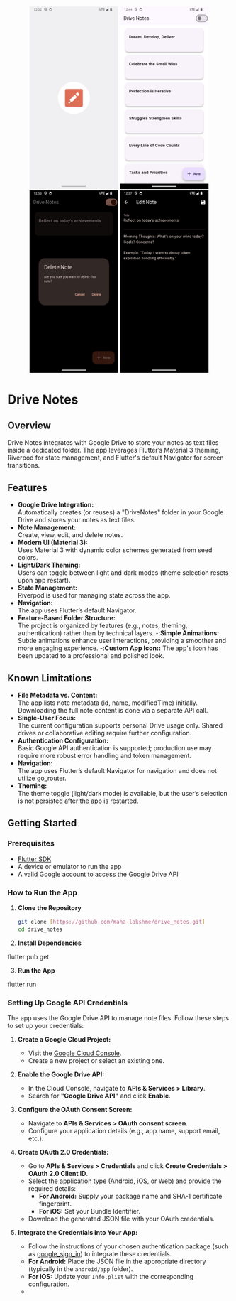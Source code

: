 
<div align="center"> 
 <img src="screenshots/screen1.png" alt="Theme Screen" width="200px" />
 <img src="screenshots/screen4.png" alt="Home Screen" width="200px" />
 <img src="screenshots/screen6.png" alt="Home Screen" width="200px" />
 <img src="screenshots/screen7.png" alt="Saved Screen" width="200px" /></div>


# Drive Notes

## Overview

Drive Notes integrates with Google Drive to store your notes as text files inside a dedicated folder. The app leverages Flutter’s Material 3 theming, Riverpod for state management, and Flutter's default Navigator for screen transitions.

## Features

- **Google Drive Integration:**  
  Automatically creates (or reuses) a "DriveNotes" folder in your Google Drive and stores your notes as text files.
- **Note Management:**  
  Create, view, edit, and delete notes.
- **Modern UI (Material 3):**  
  Uses Material 3 with dynamic color schemes generated from seed colors.
- **Light/Dark Theming:**  
  Users can toggle between light and dark modes (theme selection resets upon app restart).
- **State Management:**  
  Riverpod is used for managing state across the app.
- **Navigation:**  
  The app uses Flutter’s default Navigator.
- **Feature-Based Folder Structure:**  
  The project is organized by features (e.g., notes, theming, authentication) rather than by technical layers.
  -:**Simple Animations:**  
  Subtle animations enhance user interactions, providing a smoother and more engaging experience.
  -:**Custom App Icon::**
  The app's icon has been updated to a professional and polished look.

## Known Limitations

- **File Metadata vs. Content:**  
  The app lists note metadata (id, name, modifiedTime) initially. Downloading the full note content is done via a separate API call.
- **Single-User Focus:**  
  The current configuration supports personal Drive usage only. Shared drives or collaborative editing require further configuration.
- **Authentication Configuration:**  
  Basic Google API authentication is supported; production use may require more robust error handling and token management.
- **Navigation:**  
  The app uses Flutter’s default Navigator for navigation and does not utilize go_router.
- **Theming:**  
  The theme toggle (light/dark mode) is available, but the user’s selection is not persisted after the app is restarted.

## Getting Started

### Prerequisites

- [Flutter SDK](https://flutter.dev/docs/get-started/install)
- A device or emulator to run the app
- A valid Google account to access the Google Drive API

### How to Run the App

1. **Clone the Repository**
   ```bash
   git clone [https://github.com/maha-lakshme/drive_notes.git]
   cd drive_notes

2. **Install Dependencies**

  flutter pub get

3. **Run the App**

  flutter run


### Setting Up Google API Credentials

The app uses the Google Drive API to manage note files. Follow these steps to set up your credentials:

1. **Create a Google Cloud Project:**
   - Visit the [Google Cloud Console](https://console.cloud.google.com/).
   - Create a new project or select an existing one.

2. **Enable the Google Drive API:**
   - In the Cloud Console, navigate to **APIs & Services > Library**.
   - Search for **"Google Drive API"** and click **Enable**.

3. **Configure the OAuth Consent Screen:**
   - Navigate to **APIs & Services > OAuth consent screen**.
   - Configure your application details (e.g., app name, support email, etc.).

4. **Create OAuth 2.0 Credentials:**
   - Go to **APIs & Services > Credentials** and click **Create Credentials > OAuth 2.0 Client ID**.
   - Select the application type (Android, iOS, or Web) and provide the required details:
     - **For Android:** Supply your package name and SHA-1 certificate fingerprint.
     - **For iOS:** Set your Bundle Identifier.
   - Download the generated JSON file with your OAuth credentials.

5. **Integrate the Credentials into Your App:**
   - Follow the instructions of your chosen authentication package (such as [google_sign_in](https://pub.dev/packages/google_sign_in)) to integrate these credentials.
   - **For Android:** Place the JSON file in the appropriate directory (typically in the `android/app` folder).
   - **For iOS:** Update your `Info.plist` with the corresponding configuration.
   - 



